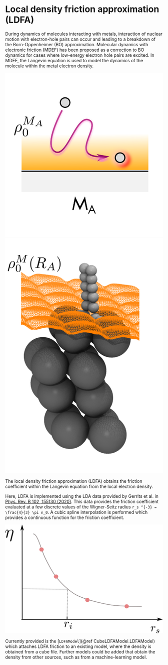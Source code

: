 # Local density friction approximation (LDFA)

During dynamics of molecules interacting with metals, interaction of nuclear motion with
electron-hole pairs can occur and leading to a breakdown of the Born-Oppenheimer (BO) approximation.
Molecular dynamics with electronic friction (MDEF) has been proposed as a correction to
BO dynamics for cases where low-energy electron hole pairs are excited. In MDEF, the Langevin 
equation is used to model the dynamics of the molecule within the metal electron density.

![ldfa motion](../assets/figures/ldfa_motion.png)
![ldfa dissociate](../assets/figures/ldfa_dissociate.png)

The local density friction approximation (LDFA) obtains the friction coefficient within the 
Langevin equation from the local electron density.

Here, LDFA is implemented using the LDA data provided by Gerrits et al. in
[Phys. Rev. B 102, 155130 (2020)](https://doi.org/10.1103/PhysRevB.102.155130).
This data provides the friction coefficient evaluated at a few discrete values of
the Wigner-Seitz radius ``r_s ^{-3} = \frac{4}{3} \pi n_0``.
A cubic spline interpolation is performed which provides a continuous function
for the friction coefficient. 

![ldfa graph](../assets/figures/ldfa_graph.png)

Currently provided is the [`LDFAModel`](@ref CubeLDFAModel.LDFAModel)
which attaches LDFA friction to an existing model, where the density is obtained from a cube file.
Further models could be added that obtain the density from other sources, such as from
a machine-learning model.
